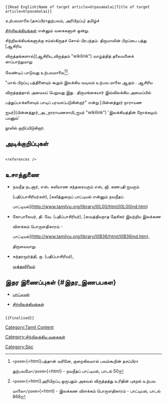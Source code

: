 ```{=mediawiki}
{{Read English|Name of target article=Urpavamalai|Title of target article=Urpavamalai}}
```
*உற்பவமாலை* (தசப்பிராதுற்பவம், அரிபிறப்பு) தமிழ்ச்
[சிற்றிலக்கியங்கள்](சிற்றிலக்கியங்கள் "wikilink") என்னும் வகைகளுள் ஒன்று.
சிற்றிலக்கியங்களுக்கு சம்ஸ்கிருதச் சொல் பிரபந்தம். திருமாலின் பிறப்பை பத்து [ஆசிரிய
விருத்தங்களால்](ஆசிரிய_விருத்தம் "wikilink") வாழ்த்தித் தலைவனைக் காப்பாற்றுமாறு
வேண்டிப் பாடுவது உற்பவமாலை[^1][^2].

\"மால் பிறப்பு பத்தினையும் கூறும் இலக்கிய வடிவம் உற்பவ மாலை ஆகும் . ஆசிரிய
விருத்தத்தால் அமையப் பெறுவது இது . திருமங்கையார் இவ்விலக்கிய அமைப்பில்
பத்துப்பாக்களையும் பாடிப் பரவசப்படுகின்றார்\" என்று [பின்னத்தூர் நாராயண
ஐயர்](பின்னத்தூர்_அ._நாராயணசாமி_ஐயர் "wikilink") \'இலக்கியத்தின் நோக்கமும் பயனும்\'
நூலில் குறிப்பிடுகிறார்.

## அடிக்குறிப்புகள்

```{=html}
<references />
```
## உசாத்துணை

-   நவநீத நடனார், எஸ். கலியாண சுந்தரையரும் எஸ், ஜி. கணபதி ஐயரும்
    (பதிப்பாசிரியர்கள்), [கலித்துறைப் பாட்டியல் என்னும் நவநீதப்
    பாட்டியல்](http://www.tamilvu.org/library/l0L00/html/l0L00ind.htm)
-   கோபாலையர், தி. வே. (பதிப்பாசிரியர்), [வைத்தியநாத தேசிகர் இயற்றிய இலக்கண
    விளக்கம் பொருளதிகாரம் -
    பாட்டியல்](http://www.tamilvu.org/library/l0B36/html/l0B36ind.htm),
    திருவையாறு.
-   சுந்தரமூர்த்தி, கு. (பதிப்பாசிரியர்),
    [முத்துவீரியம்](http://www.tamilvu.org/library/l0I00/html/l0I00inx.htm)

## இதர இணைப்புகள் {#இதர_இணபபகள}

-   [பாட்டியல்](பாட்டியல் "wikilink")
-   [சிற்றிலக்கியங்கள்](சிற்றிலக்கியங்கள் "wikilink")

```{=mediawiki}
{{Finalised}}
```
[Category:Tamil Content](Category:Tamil_Content "wikilink")
[Category:சிற்றிலக்கிய வகைகள்](Category:சிற்றிலக்கிய_வகைகள் "wikilink")
[Category:Spc](Category:Spc "wikilink")

[^1]: `<poem>`{=html}பத்தான் வரினே, குறைகிலமால் பவம்கூறின் தசப்பிரா
    துற்பவமே`</poem>`{=html} - நவநீதப் பாட்டியல், பாடல் 50

[^2]: `<poem>`{=html}அரிபிறப்பு ஒருபதும் அகவல் விருத்தத்து உரிதின் புகறல் உற்பவ
    மாலை`</poem>`{=html} - இலக்கண விளக்கம் பொருளதிகாரம் - பாட்டியல், பாடல் 868
